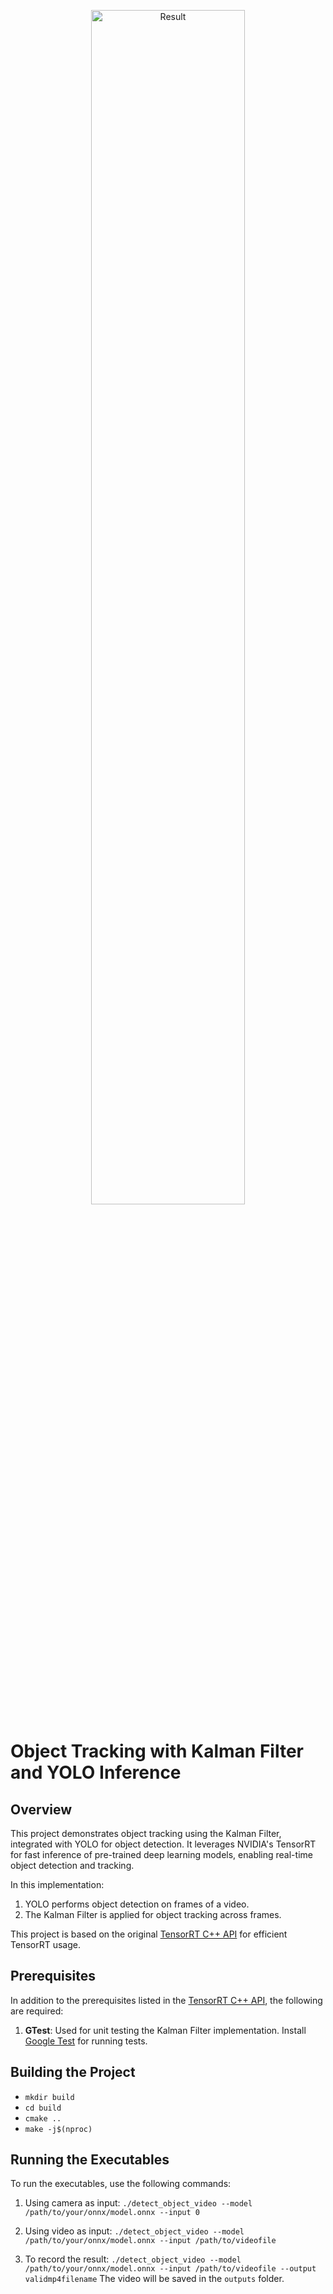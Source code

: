 <p align="center">
  <a href="https://github.com/songxinrandiyi/tensorrt-cpp-api">
    <img width="70%" src="assets/Roadtraffic video for object recognition(result).gif" alt="Result">
  </a>
</p>

# Object Tracking with Kalman Filter and YOLO Inference

## Overview
This project demonstrates object tracking using the Kalman Filter, integrated with YOLO for object detection. It leverages NVIDIA's TensorRT for fast inference of pre-trained deep learning models, enabling real-time object detection and tracking.

In this implementation:
1. YOLO performs object detection on frames of a video.
2. The Kalman Filter is applied for object tracking across frames.

This project is based on the original [TensorRT C++ API](https://github.com/cyrusbehr/tensorrt-cpp-api) for efficient TensorRT usage.

## Prerequisites
In addition to the prerequisites listed in the [TensorRT C++ API](https://github.com/cyrusbehr/tensorrt-cpp-api), the following are required:
   
1. **GTest**: Used for unit testing the Kalman Filter implementation. Install [Google Test](https://github.com/google/googletest) for running tests.

## Building the Project
- `mkdir build`
- `cd build`
- `cmake ..`
- `make -j$(nproc)`

## Running the Executables
To run the executables, use the following commands:

1. Using camera as input:
`./detect_object_video --model /path/to/your/onnx/model.onnx --input 0`

2. Using video as input:
`./detect_object_video --model /path/to/your/onnx/model.onnx --input /path/to/videofile`

3. To record the result:
`./detect_object_video --model /path/to/your/onnx/model.onnx --input /path/to/videofile --output validmp4filename` The video will be saved in the `outputs` folder.
